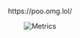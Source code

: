 <br>
<div align=center>
https://poo.omg.lol/
 
![Metrics](https://github.com/WalkxCode/WalkxCode/blob/master/github-metrics.svg)
</div>
